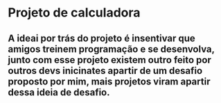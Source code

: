 <h1>Projeto de calculadora</h1>

## A ideai por trás do projeto é insentivar que amigos treinem programação e se desenvolva, junto com esse projeto existem outro feito por outros devs inicinates apartir de um desafio proposto por mim, mais projetos viram apartir dessa ideia de desafio.